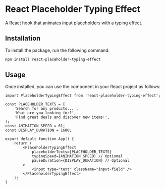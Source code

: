 # React Placeholder Typing Effect

A React hook that animates input placeholders with a typing effect.

## Installation

To install the package, run the following command:

```bash
npm install react-placeholder-typing-effect
```

## Usage

Once installed, you can use the component in your React project as follows:

```tsx
import PlaceholderTypingEffect from 'react-placeholder-typing-effect';

const PLACEHOLDER_TEXTS = [
    'Search for any products...',
    'What are you looking for?',
    'Find great deals and discover new items!',
];
const ANIMATION_SPEED = 61;
const DISPLAY_DURATION = 1600;

export default function App() {
    return (
        <PlaceholderTypingEffect
            placeholderTexts={PLACEHOLDER_TEXTS}
            typingSpeed={ANIMATION_SPEED} // Optional
            pauseDuration={DISPLAY_DURATION} // Optional
        >
            <input type="text" className="input-field" />
        </PlaceholderTypingEffect>
    );
}
```
